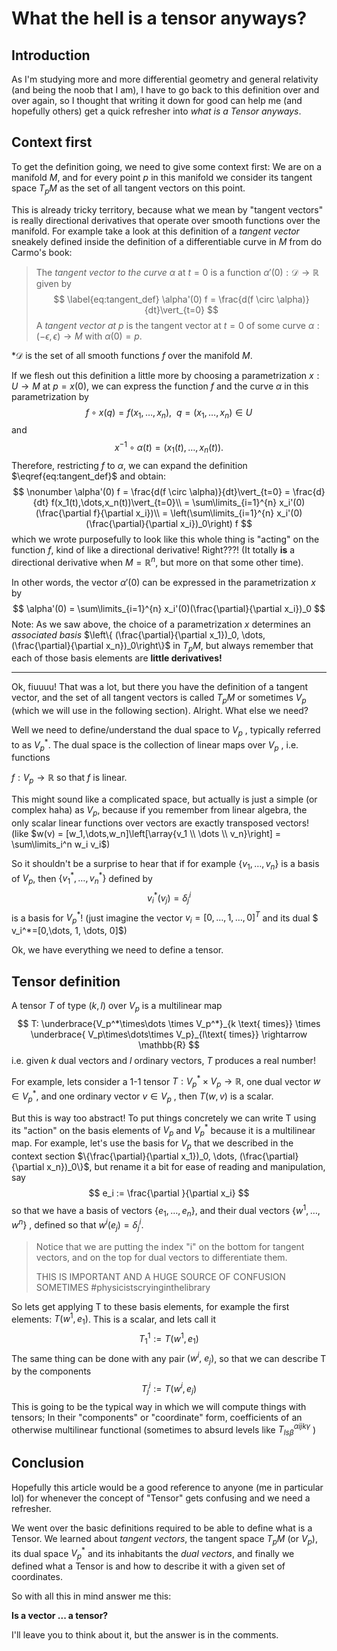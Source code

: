 # What the hell is a tensor anyways?

## Introduction

As I'm studying more and more differential geometry and general relativity (and being the noob that I am), I have to go back to this definition over and over again, so I thought that writing it down for good can help me (and hopefully others) get a quick refresher into *what is a Tensor anyways*. 



## Context first

To get the definition going, we need to give some context first: We are on a manifold $M$, and for every point $p$ in this manifold we consider its tangent space $T_pM$ as the set of all tangent vectors on this point. 

This is already tricky territory, because what we mean by "tangent vectors" is really directional derivatives that operate over smooth functions over the manifold. For example take a look at this definition of a *tangent vector* sneakely defined inside the definition of a differentiable curve in $M$ from do Carmo's book: 

> The *tangent vector to the curve* $\alpha$ at $t=0$ is a function $\alpha'(0): \mathcal{D} \rightarrow \mathbb{R}$ given by
> $$
> \label{eq:tangent_def}
> \alpha'(0) f = \frac{d(f \circ \alpha)}{dt}\vert_{t=0}
> $$
>   A *tangent vector at $p$* is the tangent vector at $t=0$ of some curve $\alpha:(-\epsilon, \epsilon) \rightarrow M$ with $\alpha(0) = p$. 

*$\mathcal{D}$ is the set of all smooth functions $f$ over the manifold $M$.  

If we flesh out this definition a little more by choosing a parametrization $x: U \rightarrow M$ at $p=x(0)$, we can express the function $f$ and the curve $\alpha$ in this parametrization by 
$$
\nonumber
f\circ x(q) = f(x_1, \dots, x_n),\ \ q = (x_1,\dots,x_n) \in U
$$
and 
$$
x^{-1}\circ\alpha(t) = (x_1(t), \dots, x_n(t)).
$$
Therefore, restricting $f$ to $\alpha$, we can expand the definition $\eqref{eq:tangent_def}$ and obtain:
$$
\nonumber
\alpha'(0) f = \frac{d(f \circ \alpha)}{dt}\vert_{t=0} = \frac{d}{dt} f(x_1(t),\dots,x_n(t))\vert_{t=0}\\
= \sum\limits_{i=1}^{n} x_i'(0)(\frac{\partial f}{\partial x_i})\\
= \left(\sum\limits_{i=1}^{n} x_i'(0)(\frac{\partial}{\partial x_i})_0\right) f
$$
which we wrote purposefully to look like this whole thing is "acting" on the function $f$, kind of like a directional derivative! Right???!  (It totally **is** a directional derivative when $M=\mathbb{R}^n$, but more on that some other time). 

In other words, the vector $\alpha'(0)$ can be expressed in the parametrization $x$ by 
$$
\alpha'(0) = \sum\limits_{i=1}^{n} x_i'(0)(\frac{\partial}{\partial x_i})_0
$$
Note: As we saw above, the choice of a parametrization $x$ determines an *associated basis* $\left\{ (\frac{\partial}{\partial x_1})_0, \dots, (\frac{\partial}{\partial x_n})_0\right\}$ in $T_pM$, but always remember that each of those basis elements are **little derivatives!** 

___

Ok, fiuuuu! That was a lot, but there you have the definition of a tangent vector, and the set of all tangent vectors is called $T_pM$ or sometimes $V_p$ (which we will use in the following section). Alright. What else we need? 

Well we need to define/understand the dual space to $V_p$ , typically referred to as  $V_p^*$. The dual space is the collection of linear maps over $V_p$ , i.e. functions 

$f: V_p \rightarrow \mathbb{R}$ so that $f$ is linear.  

This might sound like a complicated space, but actually is just a simple (or complex haha) as $V_p$, because if you remember from linear algebra, the only scalar linear functions over vectors are exactly transposed vectors! (like $w(v) = [w_1,\dots,w_n]\left[\array{v_1 \\ \dots \\ v_n}\right] = \sum\limits_i^n w_i v_i$)

So it shouldn't be a surprise to hear that if for example $\{v_1,\dots,v_n\}$ is a basis of $V_p$, then $\{v_1^*,\dots,v_n^*\}$ defined by 
$$
\nonumber
v_i^*(v_j) = \delta^i_j
$$
   is a basis for $V_p^*$! (just imagine the vector $v_i = [0,\dots, 1, \dots, 0]^T$ and its dual $ v_i^*=[0,\dots, 1, \dots, 0]$)

Ok, we have everything we need to define a tensor.

## Tensor definition

A tensor $T$ of type $(k,l)$ over $V_p$ is a multilinear map
$$
T: \underbrace{V_p^*\times\dots \times V_p^*}_{k \text{ times}} \times \underbrace{ V_p\times\dots\times V_p}_{l\text{ times}} \rightarrow \mathbb{R}
$$
i.e. given $k$ dual vectors and $l$ ordinary vectors, $T$ produces a real number!

For example, lets consider a 1-1 tensor $T: V_p^* \times V_p \rightarrow \mathbb{R}$, one dual vector $w\in V_p^*$,  and one ordinary vector $v\in V_p$ , then $T(w,v)$ is a scalar. 



But this is way too abstract! To put things concretely we can write T using its "action" on the basis elements of $V_p$ and $V_p^*$ because it is a multilinear map. For example, let's use the basis for $V_p$ that we described in the context section $\{\frac{\partial}{\partial x_1})_0, \dots, (\frac{\partial}{\partial x_n})_0\}$, but rename it a bit for ease of reading and manipulation, say
$$
e_i := \frac{\partial }{\partial x_i}
$$
   so that we have a basis of vectors $\{e_1,\dots,e_n\}$, and their dual vectors $\{w^1,\dots,w^n\}$ , defined so that $w^i(e_j) = \delta^i_j$. 

> Notice that we are putting the index "i" on the bottom for tangent vectors, and on the top for dual vectors to differentiate them. 
>
> THIS IS IMPORTANT AND A HUGE SOURCE OF CONFUSION SOMETIMES #physicistscryinginthelibrary

So lets get applying T to these basis elements, for example the first elements: $T(w^1,e_1)$. This is a scalar, and lets call it 
$$
\nonumber T^1_1 := T(w^1,e_1)
$$
The same thing can be done with any pair $(w^i,\ e_j)$, so that we can describe T by the components
$$
\nonumber T^i_j := T(w^i, e_j)
$$
This is going to be the typical way in which we will compute things with tensors; In their "components" or "coordinate" form, coefficients of an otherwise multilinear functional (sometimes to absurd levels like  $T^{\alpha i j k\gamma}_{l s \beta}$ )

## Conclusion

Hopefully this article would be a good reference to anyone (me in particular lol) for whenever the concept of "Tensor" gets confusing and we need a refresher. 

We went over the basic definitions required to be able to define what is a Tensor. We learned about *tangent vectors*, the tangent space $T_pM$ (or $V_p$), its dual space $V_p^*$ and its inhabitants the *dual vectors*, and finally we defined what a Tensor is and how to describe it with a given set of coordinates. 



So with all this in mind answer me this: 

**Is a vector ... a tensor?** 

I'll leave you to think about it, but the answer is in the comments. 